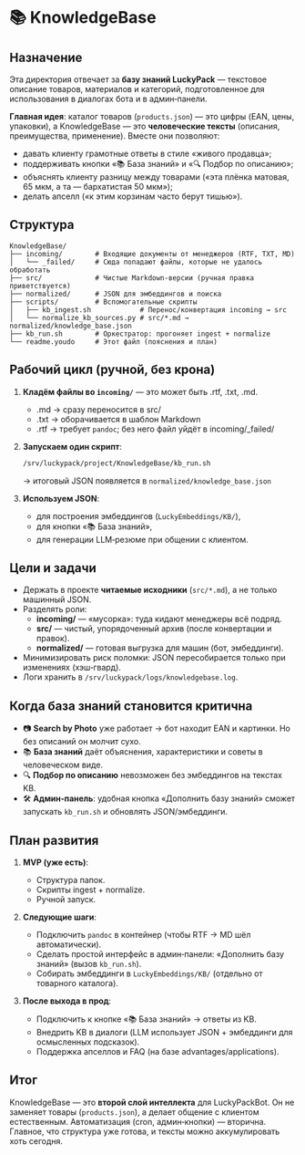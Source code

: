 # 📚 KnowledgeBase

## Назначение
Эта директория отвечает за **базу знаний LuckyPack** — текстовое описание товаров, материалов и категорий, подготовленное для использования в диалогах бота и в админ‑панели.

**Главная идея**: каталог товаров (`products.json`) — это цифры (EAN, цены, упаковки), а KnowledgeBase — это **человеческие тексты** (описания, преимущества, применение). Вместе они позволяют:
- давать клиенту грамотные ответы в стиле «живого продавца»;
- поддерживать кнопки «📚 База знаний» и «🔍 Подбор по описанию»;
- объяснять клиенту разницу между товарами («эта плёнка матовая, 65 мкм, а та — бархатистая 50 мкм»);
- делать апселл («к этим корзинам часто берут тишью»).

## Структура
```
KnowledgeBase/
├── incoming/        # Входящие документы от менеджеров (RTF, TXT, MD)
│   └── _failed/     # Сюда попадают файлы, которые не удалось обработать
├── src/             # Чистые Markdown‑версии (ручная правка приветствуется)
├── normalized/      # JSON для эмбеддингов и поиска
├── scripts/         # Вспомогательные скрипты
│   ├── kb_ingest.sh            # Перенос/конвертация incoming → src
│   └── normalize_kb_sources.py # src/*.md → normalized/knowledge_base.json
├── kb_run.sh        # Оркестратор: прогоняет ingest + normalize
└── readme.youdo     # Этот файл (пояснения и план)
```

## Рабочий цикл (ручной, без крона)
1. **Кладём файлы во `incoming/`** — это может быть .rtf, .txt, .md.
   - .md → сразу переносится в src/
   - .txt → оборачивается в шаблон Markdown
   - .rtf → требует `pandoc`; без него файл уйдёт в incoming/_failed/

2. **Запускаем один скрипт**:
   ```bash
   /srv/luckypack/project/KnowledgeBase/kb_run.sh
   ```
   → итоговый JSON появляется в `normalized/knowledge_base.json`

3. **Используем JSON**:
   - для построения эмбеддингов (`LuckyEmbeddings/KB/`),
   - для кнопки «📚 База знаний»,
   - для генерации LLM‑резюме при общении с клиентом.

## Цели и задачи
- Держать в проекте **читаемые исходники** (`src/*.md`), а не только машинный JSON.
- Разделять роли:
  - **incoming/** — «мусорка»: туда кидают менеджеры всё подряд.
  - **src/** — чистый, упорядоченный архив (после конвертации и правок).
  - **normalized/** — готовая выгрузка для машин (бот, эмбеддинги).
- Минимизировать риск поломки: JSON пересобирается только при изменениях (хэш‑гвард).
- Логи хранить в `/srv/luckypack/logs/knowledgebase.log`.

## Когда база знаний становится критична
- 📷 **Search by Photo** уже работает → бот находит EAN и картинки. Но без описаний он молчит сухо.
- 📚 **База знаний** даёт объяснения, характеристики и советы в человеческом виде.
- 🔍 **Подбор по описанию** невозможен без эмбеддингов на текстах KB.
- 🛠 **Админ‑панель**: удобная кнопка «Дополнить базу знаний» сможет запускать `kb_run.sh` и обновлять JSON/эмбеддинги.

## План развития
1. **MVP (уже есть)**:
   - Структура папок.
   - Скрипты ingest + normalize.
   - Ручной запуск.

2. **Следующие шаги**:
   - Подключить `pandoc` в контейнер (чтобы RTF → MD шёл автоматически).
   - Сделать простой интерфейс в админ‑панели: «Дополнить базу знаний» (вызов `kb_run.sh`).
   - Собирать эмбеддинги в `LuckyEmbeddings/KB/` (отдельно от товарного каталога).

3. **После выхода в прод**:
   - Подключить к кнопке «📚 База знаний» → ответы из KB.
   - Внедрить KB в диалоги (LLM использует JSON + эмбеддинги для осмысленных подсказок).
   - Поддержка апселлов и FAQ (на базе advantages/applications).

## Итог
KnowledgeBase — это **второй слой интеллекта** для LuckyPackBot. Он не заменяет товары (`products.json`), а делает общение с клиентом естественным. Автоматизация (cron, админ‑кнопки) — вторична. Главное, что структура уже готова, и тексты можно аккумулировать хоть сегодня.
